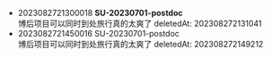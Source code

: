 - 2023082721300018 **SU-20230701-postdoc**<br>博后项目可以同时到处旅行真的太爽了 deletedAt: 202308272131041
- 2023082721450016 SU-20230701-postdoc<br>博后项目可以同时到处旅行真的太爽了 deletedAt: 202308272149212